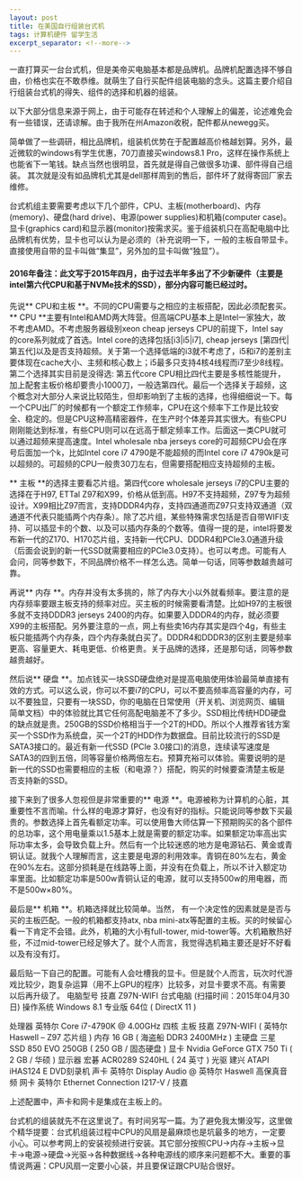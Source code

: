 ```yaml
---
layout: post
title: 在美国自行组装台式机
tags: 计算机硬件 留学生活
excerpt_separator: <!--more-->
---
```

一直打算买一台台式机，但是美帝买电脑基本都是品牌机。品牌机配置选择不够自由，价格也实在不敢恭维。就萌生了自行买配件组装电脑的念头。这篇主要介绍自行组装台式机的得失、组件的选择和机器的组装。

以下大部分信息来源于网上，由于可能存在转述和个人理解上的偏差，论述难免会有一些错误，还请谅解。由于我所在州Amazon收税，配件都从newegg买。

简单做了一些调研，相比品牌机，组装机优势在于配置越高价格越划算。另外，最近微软的windows有学生优惠，70刀直接买windows8.1 Pro，这样在操作系统上也能省下一笔钱。缺点当然也很明显，首先就是得自己做很多功课、部件得自己组装。 其次就是没有如品牌机尤其是dell那样周到的售后，部件坏了就得寄回厂家去维修。

台式机组主要需要考虑以下几个部件，CPU、主板(motherboard)、内存(memory)、硬盘(hard drive)、电源(power supplies)和机箱(computer case)。显卡(graphics card)和显示器(monitor)按需求买。鉴于组装机只在高配电脑中比品牌机有优势，显卡也可以认为是必须的（补充说明一下，一般的主板自带显卡。直接使用自带的显卡叫做“集显”，另外加的显卡叫做“独显”）。

#### 2016年备注：此文写于2015年四月，由于过去半年多出了不少新硬件（主要是intel第六代CPU和基于NVMe技术的SSD），部分内容可能已经过时。
<!--more-->

先说** CPU和主板 **。不同的CPU需要与之相应的主板搭配，因此必须配套买。
** CPU **主要有Intel和AMD两大阵营。但高端CPU基本上是Intel一家独大，故不考虑AMD。不考虑服务器级别xeon cheap jerseys CPU的前提下，Intel say 的core系列就成了首选。Intel core的选择包括[i3|i5|i7], cheap jerseys [第四代|第五代]以及是否支持超频。关于第一个选择低端的i3就不考虑了，i5和i7的差别主要体现在cache大小、主频和核心数上；i5最多只支持4核4线程而i7至少8线程。第二个选择其实目前是没得选: 第五代core CPU相比四代主要是多核性能提升，加上配套主板价格却要贵小1000刀，一般选第四代。最后一个选择关于超频，这个概念对大部分人来说比较陌生，但却影响到了主板的选择，也得细细说一下。每一个CPU出厂的时候都有一个额定工作频率，CPU在这个频率下工作是比较安全、稳定的。但是CPU这种高精密器件，在生产时个体差异其实很大。有些CPU刚刚能达到标准，有些CPU则可以在远高于额定频率工作。后面这一类CPU就可以通过超频来提高速度。Intel wholesale nba jerseys core的可超频CPU会在序号后面加一个k，比如Intel core i7 4790是不能超频的而Intel core i7 4790k是可以超频的。可超频的CPU一般贵30刀左右，但需要搭配相应支持超频的主板。

** 主板 **的选择主要看芯片组。第四代core wholesale jerseys i7的CPU主要的选择在于H97, ETTal Z97和X99，价格从低到高。H97不支持超频，Z97专为超频设计。X99相比Z97而言，支持DDDR4内存，支持四通道而Z97只支持双通道（双通道不代表只能插两个内存条）。除了芯片组，某些特殊需求包括是否自带WIFI支持、可以插显卡的个数、以及可以插内存条的个数等。值得一提的是，intel将要发布新一代的Z170、H170芯片组，支持新一代CPU、DDDR4和PCIe3.0通道升级（后面会说到的新一代SSD就需要相应的PCIe3.0支持）。也可以考虑。可能有人会问，同等参数下，不同品牌价格不一样怎么选。简单一句话，同等参数越贵越可靠。

再说** 内存 **。内存并没有太多挑的，除了内存大小以外就看频率。要注意的是内存频率要跟主板支持的频率对应。买主板的时候需要看清楚。比如H97的主板很多就不支持DDDR3 jerseys 2400的内存。如果要入DDDR4的内存，就必须要X99的主板搭配。另外要注意的一点，网上有些卖16内存其实是四个4g，有些主板只能插两个内存条，四个内存条就白买了。DDDR4和DDDR3的区别主要是频率更高、容量更大、耗电更低、价格更贵。关于品牌的选择，还是那句话，同等参数越贵越好。

然后说** 硬盘 **。加点钱买一块SSD硬盘绝对是提高电脑使用体验最简单直接有效的方式。可以这么说，你可以不要i7的CPU，可以不要高频率高容量的内存，可以不要独显，只要有一块SSD，你的电脑在日常使用（开关机、浏览网页、编辑简单文档）中的体验就比其它任何高配电脑差不了多少。SSD相比传统HDD硬盘的缺点就是贵。250GB的SSD价格相当于一个2T的HDD。所以个人推荐省钱方案买一个SSD作为系统盘，买一个2T的HDD作为数据盘。目前比较流行的SSD是SATA3接口的。最近有新一代SSD (PCIe 3.0接口)的消息，连续读写速度是SATA3的四到五倍，同等容量价格两倍左右。预算充裕可以体验。需要说明的是新一代的SSD也需要相应的主板（和电源？）搭配，购买的时候要查清楚主板是否支持新的SSD。

接下来到了很多人忽视但是非常重要的** 电源 **。电源被称为计算机的心脏，其重要性不言而喻。什么样的电源才算好，也没有好的指标。只能说同等参数下买最贵的。参数选择上首先看额定功率。可以使用鲁大师估算一下预期购买的各个部件的总功率，这个用电量乘以1.5基本上就是需要的额定功率。如果额定功率高出实际功率太多，会导致负载上升。然后有一个比较迷惑的地方是电源钻石、黄金或青铜认证。就我个人理解而言，这主要是电源的利用效率。青铜在80%左右，黄金在90%左右。这部分损耗是在线路等上面，并没有在负载上，所以不计入额定功率里面。比如额定功率是500w青铜认证的电源，就可以支持500w的用电器，而不是500w×80%。

最后是** 机箱 **。机箱选择就比较简单。当然， 有一个决定性的因素就是是否与买的主板匹配。一般的机箱都支持atx, nba mini-atx等配置的主板。买的时候留心看一下肯定不会错。此外，机箱的大小有full-tower, mid-tower等。大机箱散热好些，不过mid-tower已经足够大了。就个人而言，我觉得选机箱主要还是好不好看以及有没有灯。

最后贴一下自己的配置。可能有人会吐槽我的显卡。但是就个人而言，玩次时代游戏比较少，跑复杂运算（用不上GPU的程序）比较多，对显卡要求不高。有需要以后再升级了。
电脑型号 技嘉 Z97N-WIFI 台式电脑 (扫描时间：2015年04月30日)
操作系统 Windows 8.1 专业版 64位 ( DirectX 11 )

处理器 英特尔 Core i7-4790K @ 4.00GHz 四核
主板 技嘉 Z97N-WIFI ( 英特尔 Haswell – Z97 芯片组 )
内存 16 GB ( 海盗船 DDR3 2400MHz )
主硬盘 三星 SSD 850 EVO 250GB ( 250 GB / 固态硬盘 )
显卡 Nvidia GeForce GTX 750 Ti ( 2 GB / 华硕 )
显示器 宏碁 ACR0289 S240HL ( 24 英寸 )
光驱 建兴 ATAPI iHAS124 E DVD刻录机
声卡 英特尔 Display Audio @ 英特尔 Haswell 高保真音频
网卡 英特尔 Ethernet Connection I217-V / 技嘉

上述配置中，声卡和网卡是集成在主板上的。

台式机的组装就先不在这里说了。有时间另写一篇。为了避免我太懒没写，这里做个精华提要：台式机组装过程中CPU的风扇是最麻烦也是坑最多的地方，一定要小心。可以参考网上的安装视频进行安装。其它部分按照CPU->内存->主板->显卡->电源->硬盘->光驱->各种数据线->各种电源线的顺序来问题都不大。重要的事情说两遍：CPU风扇一定要小心装，并且要保证跟CPU贴合很好。
